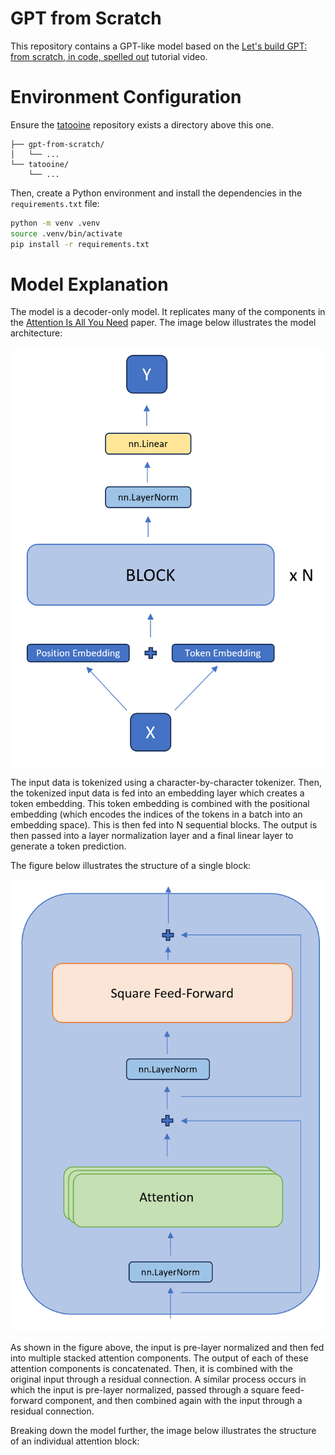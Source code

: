 # GPT from Scratch
This repository contains a GPT-like model based on the [Let's build GPT: from scratch, in code, spelled out](https://www.youtube.com/watch?v=kCc8FmEb1nY) tutorial video.


# Environment Configuration
Ensure the [tatooine](https://github.com/atkinssamuel/tatooine) repository exists a directory above this one. 

```
├── gpt-from-scratch/
│   └── ...
└── tatooine/
    └── ...
```

Then, create a Python environment and install the dependencies in the `requirements.txt` file:

```bash
python -m venv .venv
source .venv/bin/activate
pip install -r requirements.txt
```

# Model Explanation
The model is a decoder-only model. It replicates many of the components in the [Attention Is All You Need](https://1drv.ms/b/s!Aq54YqVxo3iF5THdwn7HwvjWkFrY?e=Pggt31) paper. The image below illustrates the model architecture:

![Model architecture](images/model-architecture.png)

The input data is tokenized using a character-by-character tokenizer. Then, the tokenized input data is fed into an embedding layer which creates a token embedding. This token embedding is combined with the positional embedding (which encodes the indices of the tokens in a batch into an embedding space). This is then fed into N sequential blocks. The output is then passed into a layer normalization layer and a final linear layer to generate a token prediction. 

The figure below illustrates the structure of a single block:

![Block](images/block.png)

As shown in the figure above, the input is pre-layer normalized and then fed into multiple stacked attention components. The output of each of these attention components is concatenated. Then, it is combined with the original input through a residual connection. A similar process occurs in which the input is pre-layer normalized, passed through a square feed-forward component, and then combined again with the input through a residual connection. 

Breaking down the model further, the image below illustrates the structure of an individual attention block:

